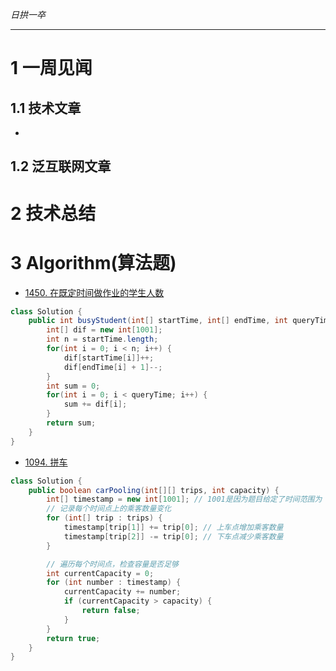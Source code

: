 
*日拱一卒*

_________________

# 1 一周见闻

## 1.1 技术文章
+

## 1.2 泛互联网文章



# 2 技术总结



# 3 Algorithm(算法题)

+ [1450. 在既定时间做作业的学生人数](https://leetcode.cn/problems/number-of-students-doing-homework-at-a-given-time/description/)
```java
class Solution {
    public int busyStudent(int[] startTime, int[] endTime, int queryTime) {
        int[] dif = new int[1001];
        int n = startTime.length;
        for(int i = 0; i < n; i++) {
            dif[startTime[i]]++;
            dif[endTime[i] + 1]--;
        }
        int sum = 0;
        for(int i = 0; i < queryTime; i++) {
            sum += dif[i];
        }
        return sum;
    }
}
```

+ [1094. 拼车](https://leetcode.cn/problems/car-pooling/description/)
```java
class Solution {
    public boolean carPooling(int[][] trips, int capacity) {
        int[] timestamp = new int[1001]; // 1001是因为题目给定了时间范围为 [0, 1000]
        // 记录每个时间点上的乘客数量变化
        for (int[] trip : trips) {
            timestamp[trip[1]] += trip[0]; // 上车点增加乘客数量
            timestamp[trip[2]] -= trip[0]; // 下车点减少乘客数量
        }

        // 遍历每个时间点，检查容量是否足够
        int currentCapacity = 0;
        for (int number : timestamp) {
            currentCapacity += number;
            if (currentCapacity > capacity) {
                return false;
            }
        }
        return true;
    }
}
```




















